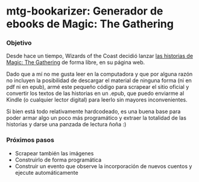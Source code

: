 # mtg-bookarizer: Generador de ebooks de Magic: The Gathering


### Objetivo
Desde hace un tiempo, Wizards of the Coast decidió lanzar [las historias de Magic: The Gathering](https://magic.wizards.com/en/story) de forma libre, en su página web.

Dado que a mí no me gusta leer en la computadora y que por alguna razón no incluyen la posibilidad de descargar el material de ninguna forma (ni en pdf ni en epub), armé este pequeño código para scrapear el sitio oficial y convertir los textos de las historias en un .epub, que puedo enviarme al Kindle (o cualquier lector digital) para leerlo sin mayores inconvenientes.

Si bien está todo relativamente hardcodeado, es una buena base para poder armar algo un poco más programático y extraer la totalidad de las historias y darse una panzada de lectura ñoña :)

### Próximos pasos
- Scrapear también las imágenes
- Construirlo de forma programática
- Construir un evento que observe la incorporación de nuevos cuentos y ejecute automáticamente
